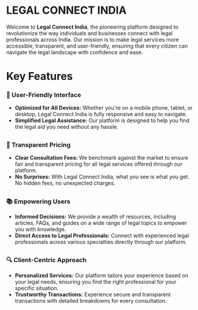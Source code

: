 # LEGAL CONNECT INDIA 

Welcome to **Legal Connect India**, the pioneering platform designed to revolutionize the way individuals and businesses connect with legal professionals across India. Our mission is to make legal services more accessible, transparent, and user-friendly, ensuring that every citizen can navigate the legal landscape with confidence and ease.


# Key Features

### 📱 User-Friendly Interface

-   **Optimized for All Devices:** Whether you're on a mobile phone, tablet, or desktop, Legal Connect India is fully responsive and easy to navigate.
-   **Simplified Legal Assistance:** Our platform is designed to help you find the legal aid you need without any hassle.

##
### 💸 Transparent Pricing

-   **Clear Consultation Fees:** We benchmark against the market to ensure fair and transparent pricing for all legal services offered through our platform.
-   **No Surprises:** With Legal Connect India, what you see is what you get. No hidden fees, no unexpected charges.

## 
### 📚 Empowering Users

-   **Informed Decisions:** We provide a wealth of resources, including articles, FAQs, and guides on a wide range of legal topics to empower you with knowledge.
-   **Direct Access to Legal Professionals:** Connect with experienced legal professionals across various specialties directly through our platform.

## 
### 🔍 Client-Centric Approach

-   **Personalized Services:** Our platform tailors your experience based on your legal needs, ensuring you find the right professional for your specific situation.
-   **Trustworthy Transactions:** Experience secure and transparent transactions with detailed breakdowns for every consultation.
